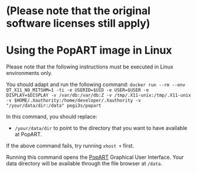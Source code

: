 # (Please note that the original software licenses still apply)

# Using the PopART image in Linux
Please note that the following instructions must be executed in Linux environments only.

You should adapt and run the following command: `docker run --rm --env QT_X11_NO_MITSHM=1 -ti -e USERID=$UID -e USER=$USER -e DISPLAY=$DISPLAY -v /var/db:/var/db:Z -v /tmp/.X11-unix:/tmp/.X11-unix -v $HOME/.Xauthority:/home/developer/.Xauthority -v "/your/data/dir:/data" pegi3s/popart`

In this command, you should replace:
- `/your/data/dir` to point to the directory that you want to have available at PopART.

If the above command fails, try running `xhost +` first. 

Running this command opens the [PopART](http://popart.otago.ac.nz/index.shtml) Graphical User Interface. Your data directory will be available through the file browser at `/data`.
